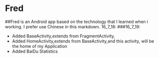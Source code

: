 # Fred
##Fred is an Android app based on the technology that I learned when i working. I prefer use Chinese in this markdown.
16_7_18: 
###16_7_19: 
* Added BaseActivity,extends from FragmentActivity,
* Added HomeActivity,extends from BaseActivity,and this activity, will be the home of my Application
* Added BaiDu Statistics 
